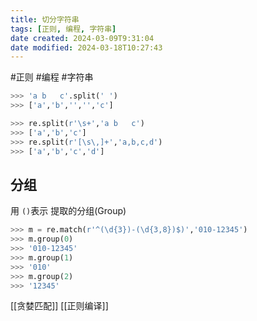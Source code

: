 ```yaml
---
title: 切分字符串
tags: [正则, 编程, 字符串]
date created: 2024-03-09T9:31:04
date modified: 2024-03-18T10:27:43
---
```


#正则 #编程 #字符串

```python
>>> 'a b   c'.split(' ')
>>> ['a','b','','','c']

>>> re.split(r'\s+','a b   c')
>>> ['a','b','c']
>>> re.split(r'[\s\,]+','a,b,c,d')
>>> ['a','b','c','d']
```

## 分组

用 `()`表示 提取的分组(Group)

```python
>>> m = re.match(r'^(\d{3})-(\d{3,8})$)','010-12345')
>>> m.group(0)
>>> '010-12345'
>>> m.group(1)
>>> '010'
>>> m.group(2)
>>> '12345'
```

 [[贪婪匹配]]
 [[正则编译]]
